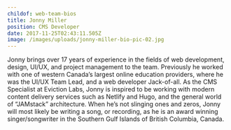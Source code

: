 ```yaml
---
childof: web-team-bios
title: Jonny Miller
position: CMS Developer
date: 2017-11-25T02:43:11.505Z
image: /images/uploads/jonny-miller-bio-pic-02.jpg
---
```

Jonny brings over 17 years of experience in the fields of web development, design, UI/UX, and project management to the team. Previously he worked with one of western Canada’s largest online education providers, where he was the UI/UX Team Lead, and a web developer Jack-of-all. As the CMS Specialist at Eviction Labs, Jonny is inspired to be working with modern content delivery services such as Netlify and Hugo, and the general world of “JAMstack” architecture. When he’s not slinging ones and zeros, Jonny will most likely be writing a song, or recording, as he is an award winning singer/songwriter in the Southern Gulf Islands of British Columbia, Canada.
